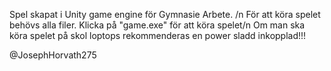 Spel skapat i Unity game engine för Gymnasie Arbete. /n
För att köra spelet behövs alla filer. Klicka på "game.exe" för att köra spelet/n
Om man ska köra spelet på skol loptops rekommenderas en power sladd inkopplad!!!

@JosephHorvath275
